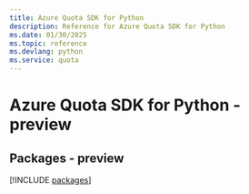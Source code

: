 ```yaml
---
title: Azure Quota SDK for Python
description: Reference for Azure Quota SDK for Python
ms.date: 01/30/2025
ms.topic: reference
ms.devlang: python
ms.service: quota
---
```

# Azure Quota SDK for Python - preview
## Packages - preview
[!INCLUDE [packages](quota-index.md)]